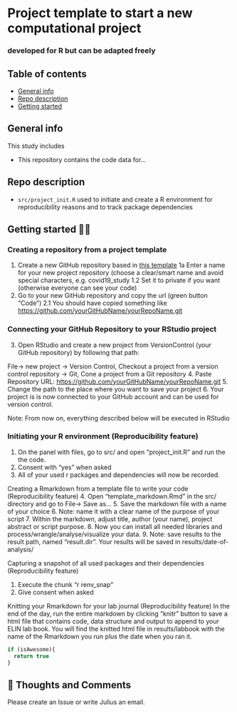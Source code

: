 # Project template to start a new computational project
### developed for R but can be adapted freely

## Table of contents
* [General info](#general-info)
* [Repo description](#repo-description)
* [Getting started](#getting-started)

## General info
This study includes
- This repository contains the code data for...

## Repo description
- ```src/project_init.R``` used to initiate and create a R environment for reproducibility reasons and to track package dependencies

## Getting started :technologist:

### Creating a repository from a project template
1.	Create a new GitHub repository based in [this template](https://github.com/LautenbachMJ/project_template)
1a Enter a name for your new project repository (choose a clear/smart name and avoid special characters, e.g. covid19_study
  1.2 Set it to private if you want (otherwise everyone can see your code)
2. Go to your new GitHub repository and copy the url (green button “Code”)
  2.1 You should have copied something like https://github.com/yourGitHubName/yourRepoName.git
 
### Connecting your GitHub Repository to your RStudio project
3.	Open RStudio and create a new project from VersionControl (your GitHub repository) by following that path:

File-> new project -> Version Control, Checkout a project from a version control repository -> Git, Cone a project from a Git repository
4.	Paste Repository URL: https://github.com/yourGitHubName/yourRepoName.git
5.	Change the path to the place where you want to save your project
6.	Your project is is now connected to your GitHub account and can be used for version control.

Note: From now on, everything described below will be executed in RStudio

### Initiating your R environment (Reproducibility feature)
1.	On the panel with files, go to src/ and open “project_init.R” and run the the code.
2.	Consent with “yes” when asked
3.	All of your used r packages and dependencies will now be recorded.

Creating a Rmarkdown from a template file to write your code (Reproducibility feature)
4.	Open “template_markdown.Rmd” in the src/ directory and go to File-> Save as…
5.	Save the markdown file with a name of your choice
6.	Note: name it with a clear name of the purpose of your script
7.	Within the markdown, adjust title, author (your name), project abstract or script purpose.
8.	Now you can install all needed libraries and process/wrangle/analyse/visualize your data.
9.	Note: save results to the result path, named “result.dir”. Your results will be saved in results/date-of-analysis/

Capturing a snapshot of all used packages and their dependencies (Reproducibility feature)
1.	Execute the chunk “r renv_snap”
2.	Give consent when asked


Knitting your Rmarkdown for your lab journal (Reproducibility feature)
In the end of the day, run the entire markdown by clicking “knitr” button to save a html file that contains code, data structure and output to append to your ELIN lab book.
You will find the knitted html file in results/labbook with the name of the Rmarkdown you run plus the date when you ran it.


```javascript
if (isAwesome){
  return true
}
```

## :thought_balloon: Thoughts and Comments
Please create an Issue or write Julius an email.
